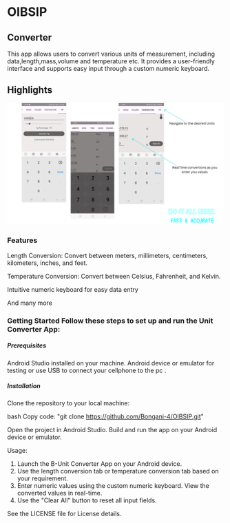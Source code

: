 # OIBSIP

## Converter


This app allows users to convert various units of measurement, including data,length,mass,volume and temperature etc. It provides a user-friendly interface and supports easy input through a custom numeric keyboard.

##  Highlights


<p align="center">

 <img src="Screenshots/UnitsHighlights.png" alt="1" width="720">




### Features

Length Conversion: Convert between meters, millimeters, centimeters, kilometers, inches, and feet. 

Temperature Conversion: Convert between Celsius, Fahrenheit, and Kelvin. 

Intuitive numeric keyboard for easy data entry 

And many more

### Getting Started Follow these steps to set up and run the Unit Converter App: 

##### Prerequisites 

Android Studio installed on your machine. Android device or emulator for testing or use USB to connect your cellphone to the pc . 

##### Installation

Clone the repository to your local machine: 

bash Copy code: "git clone https://github.com/Bongani-4/OIBSIP.git"

Open the project in Android Studio. Build and run the app on your Android device or emulator.

Usage: 

1. Launch the B-Unit Converter App on your Android device.
2.  Use the length conversion tab or temperature conversion tab based on your requirement.
3.   Enter numeric values using the custom numeric keyboard. View the converted values in real-time.
4.   Use the "Clear All" button to reset all input fields.

See the LICENSE file for License details.
